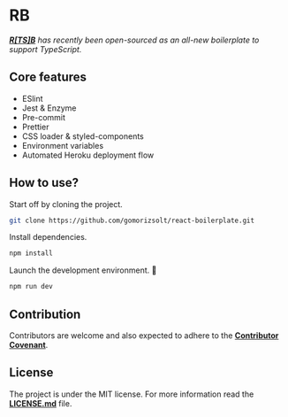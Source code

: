 # RB

*[**R[TS]B**](https://github.com/gomorizsolt/react-typescript-boilerplate) has recently been open-sourced as an all-new boilerplate to support TypeScript.*

## Core features
- ESlint
- Jest & Enzyme
- Pre-commit
- Prettier
- CSS loader & styled-components
- Environment variables
- Automated Heroku deployment flow

## How to use?

Start off by cloning the project.

```bash
git clone https://github.com/gomorizsolt/react-boilerplate.git
```

Install dependencies.

```bash
npm install
```

Launch the development environment. :rocket:

```bash
npm run dev
```

## Contribution

Contributors are welcome and also expected to adhere to the [**Contributor Covenant**](https://www.contributor-covenant.org/).

## License

The project is under the MIT license. For more information read the [**LICENSE.md**](./LICENSE.md) file.
